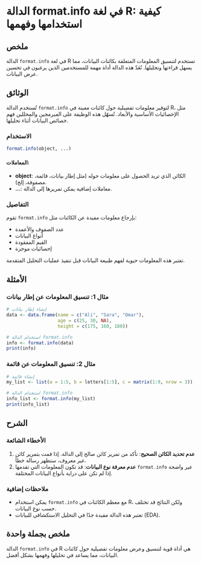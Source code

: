 <!--
Meta Description: # الدالة format.info في لغة R: كيفية استخدامها وفهمها ## ملخص الدالة `format.info` في لغة R تستخدم لتنسيق المعلومات المتعلقة بكائنات البيانات، مما يسه...
Meta Keywords: info, format, الدالة, البيانات, المعلومات
-->

# الدالة format.info في لغة R: كيفية استخدامها وفهمها

## ملخص
الدالة `format.info` في لغة R تستخدم لتنسيق المعلومات المتعلقة بكائنات البيانات، مما يسهل قراءتها وتحليلها. تُعَدّ هذه الدالة أداة مهمة للمستخدمين الذين يرغبون في تحسين عرض البيانات.

## الوثائق
تُستخدم الدالة `format.info` لتوفير معلومات تفصيلية حول كائنات معينة في R، مثل الإحصائيات الأساسية والأبعاد. تُسهّل هذه الوظيفة على المبرمجين والمحللين فهم خصائص البيانات أثناء تحليلها.

### الاستخدام
```R
format.info(object, ...)
```

#### المعاملات:
- **object**: الكائن الذي تريد الحصول على معلومات حوله (مثل إطار بيانات، قائمة، مصفوفة، إلخ).
- **...**: معاملات إضافية يمكن تمريرها إلى الدالة.

### التفاصيل
تقوم `format.info` بإرجاع معلومات مفيدة عن الكائنات مثل:
- عدد الصفوف والأعمدة
- أنواع البيانات
- القيم المفقودة
- إحصائيات موجزة

تعتبر هذه المعلومات حيوية لفهم طبيعة البيانات قبل تنفيذ عمليات التحليل المتقدمة.

## الأمثلة
### مثال 1: تنسيق المعلومات عن إطار بيانات
```R
# إنشاء إطار بيانات
data <- data.frame(name = c("Ali", "Sara", "Omar"),
                   age = c(25, 30, NA),
                   height = c(175, 160, 180))

# استخدام الدالة format.info
info <- format.info(data)
print(info)
```

### مثال 2: تنسيق المعلومات عن قائمة
```R
# إنشاء قائمة
my_list <- list(a = 1:5, b = letters[1:5], c = matrix(1:9, nrow = 3))

# استخدام الدالة format.info
info_list <- format.info(my_list)
print(info_list)
```

## الشرح
### الأخطاء الشائعة
1. **عدم تحديد الكائن الصحيح**: تأكد من تمرير كائن صالح إلى الدالة. إذا قمت بتمرير كائن غير معروف، ستظهر رسالة خطأ.
2. **عدم معرفة نوع البيانات**: قد تكون المعلومات التي تقدمها `format.info` غير واضحة إذا لم تكن على دراية بأنواع البيانات المختلفة.

### ملاحظات إضافية
- يمكن استخدام `format.info` مع معظم الكائنات في R، ولكن النتائج قد تختلف حسب نوع البيانات.
- تعتبر هذه الدالة مفيدة جدًا في التحليل الاستكشافي للبيانات (EDA).

## ملخص بجملة واحدة
الدالة `format.info` في R هي أداة قوية لتنسيق وعرض معلومات تفصيلية حول كائنات البيانات، مما يساعد في تحليلها وفهمها بشكل أفضل.